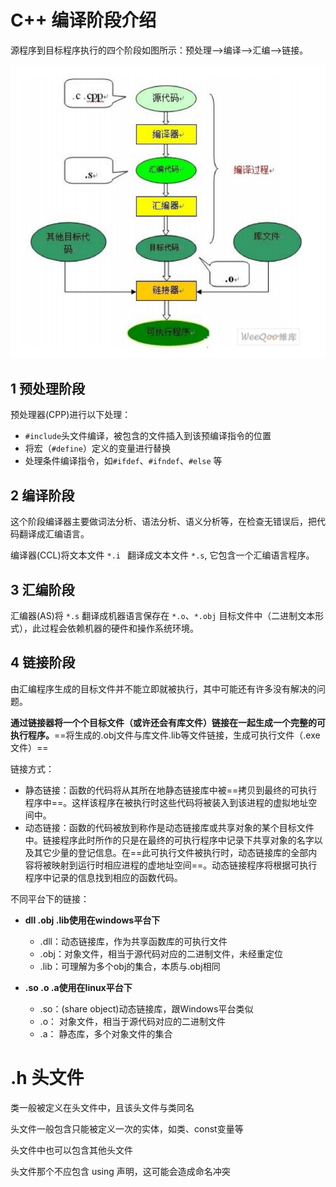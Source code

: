 # C++ 编译阶段介绍

源程序到目标程序执行的四个阶段如图所示：预处理—->编译—->汇编—->链接。 

![](./assets/20170305111720349.jpg)



## 1 预处理阶段

预处理器(CPP)进行以下处理：

- `#include`头文件编译，被包含的文件插入到该预编译指令的位置
- 将宏（`#define`）定义的变量进行替换
- 处理条件编译指令，如`#ifdef`、`#ifndef`、`#else` 等



## 2 编译阶段

这个阶段编译器主要做词法分析、语法分析、语义分析等，在检查无错误后，把代码翻译成汇编语言。

编译器(CCL)将文本文件 `*.i ` 翻译成文本文件 `*.s`, 它包含一个汇编语言程序。 



## 3 汇编阶段

汇编器(AS)将 `*.s` 翻译成机器语言保存在 `*.o`、`*.obj` 目标文件中（二进制文本形式），此过程会依赖机器的硬件和操作系统环境。



## 4 链接阶段

由汇编程序生成的目标文件并不能立即就被执行，其中可能还有许多没有解决的问题。

**通过链接器将一个个目标文件（或许还会有库文件）链接在一起生成一个完整的可执行程序。**==将生成的.obj文件与库文件.lib等文件链接，生成可执行文件（.exe文件）==



链接方式：

- 静态链接：函数的代码将从其所在地静态链接库中被==拷贝到最终的可执行程序中==。这样该程序在被执行时这些代码将被装入到该进程的虚拟地址空间中。
- 动态链接：函数的代码被放到称作是动态链接库或共享对象的某个目标文件中。链接程序此时所作的只是在最终的可执行程序中记录下共享对象的名字以及其它少量的登记信息。在==此可执行文件被执行时，动态链接库的全部内容将被映射到运行时相应进程的虚地址空间==。动态链接程序将根据可执行程序中记录的信息找到相应的函数代码。



不同平台下的链接：

- **dll .obj .lib使用在windows平台下**
  - .dll：动态链接库，作为共享函数库的可执行文件
  - .obj：对象文件，相当于源代码对应的二进制文件，未经重定位
  -  .lib：可理解为多个obj的集合，本质与.obj相同

- **.so .o .a使用在linux平台下**
  - .so：(share object)动态链接库，跟Windows平台类似
  -  .o： 对象文件，相当于源代码对应的二进制文件
  - .a： 静态库，多个对象文件的集合



# .h 头文件

类一般被定义在头文件中，且该头文件与类同名

头文件一般包含只能被定义一次的实体，如类、const变量等

头文件中也可以包含其他头文件

头文件那个不应包含 using 声明，这可能会造成命名冲突


